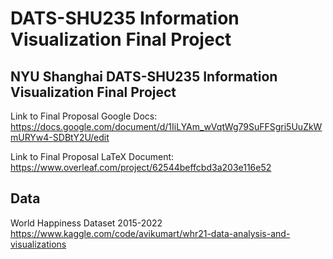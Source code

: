 # DATS-SHU235 Information Visualization Final Project
## NYU Shanghai DATS-SHU235 Information Visualization Final Project

Link to Final Proposal Google Docs: https://docs.google.com/document/d/1IiLYAm_wVqtWg79SuFFSgri5UuZkWmURYw4-SDBtY2U/edit

Link to Final Proposal LaTeX Document: https://www.overleaf.com/project/62544beffcbd3a203e116e52

## Data
World Happiness Dataset 2015-2022
https://www.kaggle.com/code/avikumart/whr21-data-analysis-and-visualizations




